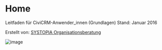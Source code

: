 # Home

Leitfaden für CiviCRM-Anwender_innen (Grundlagen)
Stand: Januar 2016

Erstellt von:
[SYSTOPIA Organisationsberatung](http://www.systopia.de)

![image](../img/Systopia_adreße_telefonnummer.jpg)
